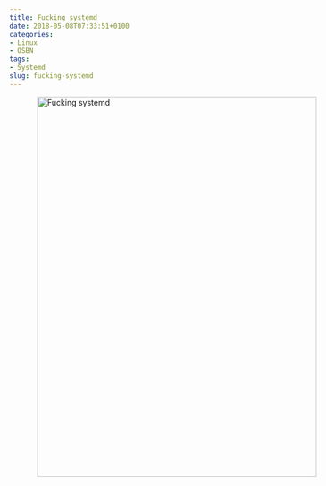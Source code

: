 ```yaml
---
title: Fucking systemd
date: 2018-05-08T07:33:51+0100
categories:
- Linux
- OSBN
tags:
- Systemd
slug: fucking-systemd
---
```

<img alt="Fucking systemd" src="/files/4repunn.png" style="width: 500px; height: 680px; margin-left: 50px; margin-right: 50px;">
